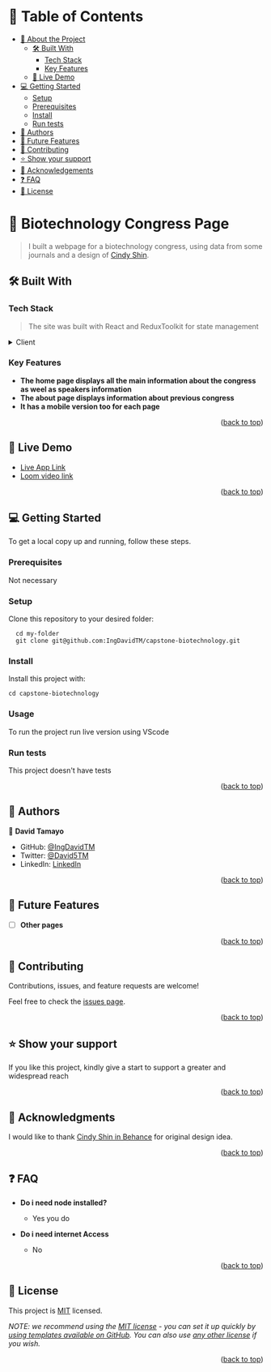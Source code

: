 <a name="readme-top"></a>


# 📗 Table of Contents

- [📖 About the Project](#about-project)
  - [🛠 Built With](#built-with)
    - [Tech Stack](#tech-stack)
    - [Key Features](#key-features)
  - [🚀 Live Demo](#live-demo)
- [💻 Getting Started](#getting-started)
  - [Setup](#setup)
  - [Prerequisites](#prerequisites)
  - [Install](#install)
  - [Run tests](#run-tests)
- [👥 Authors](#authors)
- [🔭 Future Features](#future-features)
- [🤝 Contributing](#contributing)
- [⭐️ Show your support](#support)
- [🙏 Acknowledgements](#acknowledgements)
- [❓ FAQ](#faq)
- [📝 License](#license)

# 📖 Biotechnology Congress Page <a name="about-project"></a>

> I built a webpage for a biotechnology congress, using data from some journals and a design of [Cindy Shin](https://www.behance.net/adagio07).


## 🛠 Built With <a name="built-with"></a>

### Tech Stack <a name="tech-stack"></a>

> The site was built with React and ReduxToolkit for state management 

<details>
  <summary>Client</summary>
  <ul>
    <li><a href="https://www.javascript.com/">JavaScript</a></li>
  </ul>
</details>



### Key Features <a name="key-features"></a>


- **The home page displays all the main information about the congress as weel as speakers information**
- **The about page displays information about previous congress**
- **It has a mobile version too for each page**

<p align="right">(<a href="#readme-top">back to top</a>)</p>


## 🚀 Live Demo <a name="live-demo"></a>


- [Live App Link](https://ingdavidtm.github.io/capstone-biotechnology/)
- [Loom video link](https://www.loom.com/share/c988a08fa2d2490387077c10e816a6a3)

<p align="right">(<a href="#readme-top">back to top</a>)</p>


## 💻 Getting Started <a name="getting-started"></a>

To get a local copy up and running, follow these steps.

### Prerequisites

Not necessary

### Setup

Clone this repository to your desired folder:

```
  cd my-folder
  git clone git@github.com:IngDavidTM/capstone-biotechnology.git
```

### Install

Install this project with:


```
cd capstone-biotechnology

```

### Usage

To run the project run live version using VScode


### Run tests

This project doesn't have tests

<p align="right">(<a href="#readme-top">back to top</a>)</p>


## 👥 Authors <a name="authors"></a>


👤 **David Tamayo**

- GitHub: [@IngDavidTM](https://github.com/IngDavidTM)
- Twitter: [@David5TM](https://twitter.com/David5TM)
- LinkedIn: [LinkedIn](https://www.linkedin.com/in/ing-david-tamayo)


<p align="right">(<a href="#readme-top">back to top</a>)</p>

## 🔭 Future Features <a name="future-features"></a>


- [ ] **Other pages**

<p align="right">(<a href="#readme-top">back to top</a>)</p>


## 🤝 Contributing <a name="contributing"></a>

Contributions, issues, and feature requests are welcome!

Feel free to check the [issues page](../../issues/).

<p align="right">(<a href="#readme-top">back to top</a>)</p>

<!-- SUPPORT -->

## ⭐️ Show your support <a name="support"></a>

If you like this project, kindly give a start to support a greater and widespread reach

<p align="right">(<a href="#readme-top">back to top</a>)</p>


## 🙏 Acknowledgments <a name="acknowledgements"></a>

I would like to thank [Cindy Shin in Behance](https://www.behance.net/adagio07) for original design idea.

<p align="right">(<a href="#readme-top">back to top</a>)</p>


## ❓ FAQ <a name="faq"></a>


- **Do i need node installed?**

  - Yes you do

- **Do i need internet Access**

  - No

<p align="right">(<a href="#readme-top">back to top</a>)</p>


## 📝 License <a name="license"></a>

This project is [MIT](./LICENSE) licensed.

_NOTE: we recommend using the [MIT license](https://choosealicense.com/licenses/mit/) - you can set it up quickly by [using templates available on GitHub](https://docs.github.com/en/communities/setting-up-your-project-for-healthy-contributions/adding-a-license-to-a-repository). You can also use [any other license](https://choosealicense.com/licenses/) if you wish._

<p align="right">(<a href="#readme-top">back to top</a>)</p>
